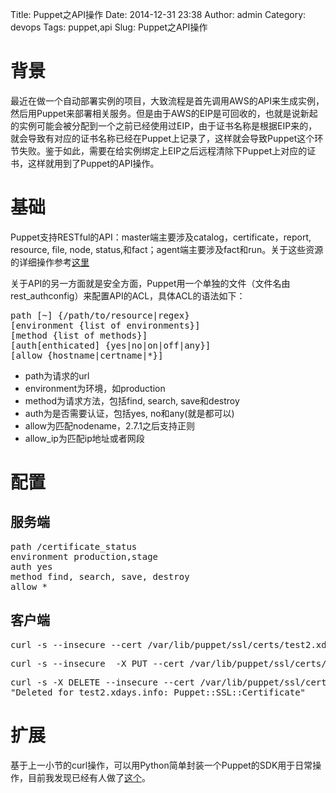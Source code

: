 Title: Puppet之API操作
Date: 2014-12-31 23:38
Author: admin
Category: devops
Tags: puppet,api
Slug: Puppet之API操作
 
# 背景
最近在做一个自动部署实例的项目，大致流程是首先调用AWS的API来生成实例，然后用Puppet来部署相关服务。但是由于AWS的EIP是可回收的，也就是说新起的实例可能会被分配到一个之前已经使用过EIP，由于证书名称是根据EIP来的，就会导致有对应的证书名称已经在Puppet上记录了，这样就会导致Puppet这个环节失败。鉴于如此，需要在给实例绑定上EIP之后远程清除下Puppet上对应的证书，这样就用到了Puppet的API操作。

# 基础
Puppet支持RESTful的API：master端主要涉及catalog，certificate，report, resource, file, node, status,和fact；agent端主要涉及fact和run。关于这些资源的详细操作参考[这里](https://docs.puppetlabs.com/guides/rest_api.html)

关于API的另一方面就是安全方面，Puppet用一个单独的文件（文件名由rest_authconfig）来配置API的ACL，具体ACL的语法如下：

<pre>
path [~] {/path/to/resource|regex}
[environment {list of environments}]
[method {list of methods}]
[auth[enthicated] {yes|no|on|off|any}]
[allow {hostname|certname|*}]
</pre>

* path为请求的url
* environment为环境，如production
* method为请求方法，包括find, search, save和destroy
* auth为是否需要认证，包括yes, no和any(就是都可以)
* allow为匹配nodename，2.7.1之后支持正则
* allow_ip为匹配ip地址或者网段

# 配置
## 服务端
<pre>
path /certificate_status
environment production,stage
auth yes
method find, search, save, destroy
allow *
</pre>

## 客户端
<pre>
curl -s --insecure --cert /var/lib/puppet/ssl/certs/test2.xdays.info.pem --key /var/lib/puppet/ssl/private_keys/test2.xdays.info.pem --cacert /var/lib/puppet/ssl/certs/ca.pem -H "Accept: pson" https://puppet.xdays.info:8140/stage/certificate_statuses/no_key | python -m json.tool
</pre>

<pre>
curl -s --insecure  -X PUT --cert /var/lib/puppet/ssl/certs/test2.xdays.info.pem --key /var/lib/puppet/ssl/private_keys/test2.xdays.info.pem --cacert /var/lib/puppet/ssl/certs/ca.pem -H "Content-Type: text/pson" --data '{"desired_state":"signed"}' https://puppet.xdays.info:8140/stage/certificate_status/test2.xdays.info
</pre>

<pre>
curl -s -X DELETE --insecure --cert /var/lib/puppet/ssl/certs/test2.xdays.info.pem --key /var/lib/puppet/ssl/private_keys/test2.xdays.info.pem --cacert /var/lib/puppet/ssl/certs/ca.pem -H "Accept: pson" https://puppet.xdays.info:8140/stage/certificate_status/test2.xdays.info
"Deleted for test2.xdays.info: Puppet::SSL::Certificate"
</pre>

# 扩展
基于上一小节的curl操作，可以用Python简单封装一个Puppet的SDK用于日常操作，目前我发现已经有人做了[这个](https://github.com/daradib/pypuppet)。
 
